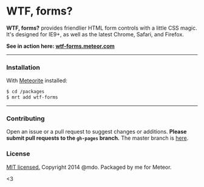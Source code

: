 # WTF, forms?

**WTF, forms?** provides friendlier HTML form controls with a little CSS magic. It's designed for IE9+, as well as the latest Chrome, Safari, and Firefox.

**See in action here: [wtf-forms.meteor.com](http://wtf-forms.meteor.com)**

---

### Installation

With [Meteorite](https://github.com/oortcloud/meteorite) installed:

```sh
$ cd /packages
$ mrt add wtf-forms
```

---

### Contributing

Open an issue or a pull request to suggest changes or additions. **Please submit pull requests to the `gh-pages` branch.**
The master branch is [here](https://github.com/mdo/wtf-forms).

### License

[MIT licensed.](LICENSE.md) Copyright 2014 @mdo.
Packaged by me for Meteor.

<3